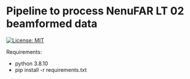 # Pipeline to process NenuFAR LT 02 beamformed data

[![License: MIT](https://img.shields.io/badge/License-MIT-yellow.svg)](https://opensource.org/licenses/MIT)



Requirements:  
- python 3.8.10
- pip install -r requirements.txt
